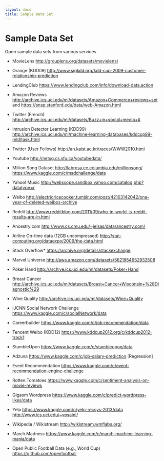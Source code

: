 ```yaml
---
layout: docs
title: Sample Data Set
---
```


# Sample Data Set


Open sample data sets from various services.

- MovieLens 
http://grouplens.org/datasets/movielens/ 

- Orange (KDD09) 
http://www.sigkdd.org/kdd-cup-2009-customer-relationship-prediction 

-	LendingClub 
https://www.lendingclub.com/info/download-data.action 

- 	Amazon Reviews
http://archive.ics.uci.edu/ml/datasets/Amazon+Commerce+reviews+set and https://snap.stanford.edu/data/web-Amazon.html 

- Twitter (French) 
http://archive.ics.uci.edu/ml/datasets/Buzz+in+social+media+#

- Intrusion Detector Learning (KDD99) 
http://archive.ics.uci.edu/ml/machine-learning-databases/kddcup99-mld/task.html 

- Twitter (User Follows) 
http://an.kaist.ac.kr/traces/WWW2010.html 

- Youtube
http://netsg.cs.sfu.ca/youtubedata/

- Million Song Dataset 
http://labrosa.ee.columbia.edu/millionsong/
https://www.kaggle.com/c/msdchallenge/data 

- 	Yahoo! Music
http://webscope.sandbox.yahoo.com/catalog.php?datatype=r 

- Weibo 
http://electricricecooker.tumblr.com/post/42103142042/one-year-of-deleted-weibos-archive

- 	Reddit 
http://www.redditblog.com/2011/09/who-in-world-is-reddit-results-are-in.html

- 	Ancestry.com 
http://www.cs.cmu.edu/~jelsas/data/ancestry.com/

- 	Airline On-time data (12GB uncompressed) 
http://stat-computing.org/dataexpo/2009/the-data.html

- 	Stack Overflow* 
https://archive.org/details/stackexchange

- 	Marvel Universe 
http://aws.amazon.com/datasets/5621954952932508 

- Poker Hand 
http://archive.ics.uci.edu/ml/datasets/Poker+Hand 

- 	Breast Cancer 
http://archive.ics.uci.edu/ml/datasets/Breast+Cancer+Wisconsin+%28Diagnostic%29 

- 	Wine Quality 
http://archive.ics.uci.edu/ml/datasets/Wine+Quality 

- IJCNN Social Network Challenge 
https://www.kaggle.com/c/socialNetwork/data 

- 	Careerbuilder 
https://www.kaggle.com/c/job-recommendation/data 

- Tencent Weibo (KDD12) 
https://www.kddcup2012.org/c/kddcup2012-track1 

- StumbleUpon 
https://www.kaggle.com/c/stumbleupon/data

- Adzuna 
https://www.kaggle.com/c/job-salary-prediction [Regression]

- Event Recommendation 
https://www.kaggle.com/c/event-recommendation-engine-challenge 

- Rotten Tomatoes 
https://www.kaggle.com/c/sentiment-analysis-on-movie-reviews 

- Gigaom Wordpress 
https://www.kaggle.com/c/predict-wordpress-likes/data 

- Yelp 
https://www.kaggle.com/c/yelp-recsys-2013/data 
http://www.ics.uci.edu/~vpsaini/

- Wikipedia / Wikistream 
http://wikistream.wmflabs.org/ 

- March Madness
https://www.kaggle.com/c/march-machine-learning-mania/data

- Open Public Football Data (e.g., World Cup)
https://github.com/openfootball 
